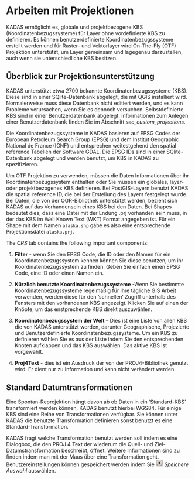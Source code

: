 # Arbeiten mit Projektionen <a name="#working-with-projections"></a>

KADAS ermöglicht es, globale und projektbezogene KBS (Koordinatenbezugssysteme) für Layer ohne vordefinierte KBS zu definieren. Es können benutzerdefinierte Koordinatenbezugssysteme erstellt werden und für Raster- und Vektorlayer wird On-The-Fly (OTF) Projektion unterstützt, um Layer gemeinsam und lagegenau darzustellen, auch wenn sie unterschiedliche KBS besitzen.


## Überblick zur Projektionsunterstützung <a name="#overview-of-projection-support"></a>

KADAS unterstützt etwa 2700 bekannte Koordinatenbezugssysteme (KBS). Diese sind in einer SQlite-Datenbank abgelegt, die mit QGIS installiert wird. Normalerweise muss diese Datenbank nicht editiert werden, und es kann Probleme verursachen, wenn Sie es dennoch versuchen. Selbstdefinierte KBS sind in einer Benutzerdatenbank abgelegt. Informationen zum Anlegen einer Benutzerdatenbank finden Sie im Abschnitt *sec\_custom\_projections*.

Die Koordinatenbezugssysteme in KADAS basieren auf EPSG Codes der European Petroleum Search Group (EPSG) und dem Institut Geographic National de France (IGNF) und entsprechen weitestgehend den spatial reference Tabellen der Software GDAL. Die EPSG IDs sind in einer SQlite-Datenbank abgelegt und werden benutzt, um KBS in KADAS zu spezifizieren.

Um OTF Projektion zu verwenden, müssen die Daten Informationen über ihr Koordinatenbezugssystem enthalten oder Sie müssen ein globales, layer- oder projektbezogenes KBS definieren. Bei PostGIS-Layern benutzt KADAS die spatial reference ID, die bei der Erstellung des Layers festgelegt wurde. Bei Daten, die von der OGR-Bibliothek unterstützt werden, bezieht sich KADAS auf das Vorhandensein eines KBS bei den Daten. Bei Shapes bedeutet dies, dass eine Datei mit der Endung .prj vorhanden sein muss, in der das KBS im Well Known Text (<span id="index-5"></span>WKT) Format angegeben ist. Für ein Shape mit dem Namen `alaska.shp` gäbe es also eine entsprechende Projektionsdatei `alaska.prj`.

The *CRS* tab contains the following important components:

1.  **Filter** - wenn Sie den EPSG Code, die ID oder den Namen für ein Koordinatenbezugssystem kennen können Sie diese benutzen, um ihr Koordinatenbezugssystem zu finden. Geben Sie einfach einen EPSG Code, eine ID oder einen Namen ein.

2.  **Kürzlich benutzte Koordinatenbezugssysteme** -Wenn Sie bestimmte Koordinatenbezugssysteme regelmäßig für ihre tägliche GIS Arbeit verwenden, werden diese für den ‘schnellen’ Zugriff unterhalb des Fensters mit den vorhandenen KBS angezeigt. Klicken Sie auf einen der Knöpfe, um das enstprechende KBS direkt auszuwählen.

3.  **Koordinatenbezugssystem der Welt** – Dies ist eine Liste von allen KBS die von KADAS unterstützt werden, darunter Geographische, Projezierte und Benutzerdefinierte Koordinatenbezugssysteme. Um ein KBS zu definieren wählen Sie es aus der Liste indem Sie den entsprechenden Knoten aufklappen und das KBS auswählen. Das aktive KBS ist vorgewählt.

4.  **Proj4Text** - dies ist ein Ausdruck der von der PROJ4-Bibliothek genutzt wird. Er dient nur zu Information und kann nicht verändert werden.

## Standard Datumtransformationen <a name="#default-datum-transformations"></a>

Eine Spontan-Reprojektion hängt davon ab ob Daten in ein ‘Standard-KBS’ transformiert werden können, KADAS benutzt hierbei WGS84. Für einige KBS sind eine Reihe von Transformationen verfügbar. Sie können unter KADAS die benutzte Transformation definieren sonst benutzt es eine Standard-Transformation.

KADAS fragt welche Transformation benutzt werden soll indem es eine Dialogbox, die den PROJ.4 Text der wiederum die Quell- und Ziel-Datumstransformation beschreibt, öffnet. Weitere Informationen sind zu finden indem man mit der Maus über eine Transformation geht. Benutzereinstellungen können gespeichert werden indem Sie ![radiobuttonon](../../images/radiobuttonon.png) *Speichere Auswahl* auswählen.




